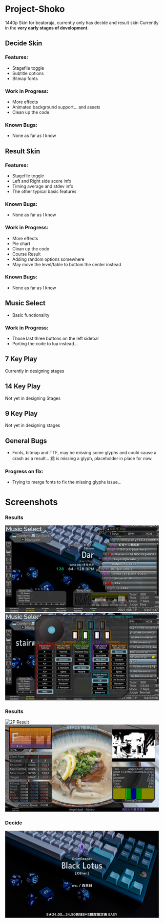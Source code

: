 # Project-Shoko
1440p Skin for beatoraja, currently only has decide and result skin
Currently in the **very early stages of development**.

## Decide Skin
### Features:
* Stagefile toggle
* Subtitle options
* Bitmap fonts

### Work in Progress:
* More effects
* Animated background support... and assets
* Clean up the code

### Known Bugs:
* None as far as I know

## Result Skin
### Features:
* Stagefile toggle
* Left and Right side score info
* Timing average and stdev info
* The other typical basic features

### Known Bugs:
* None as far as I know

### Work in Progress:
* More effects
* Pie chart
* Clean up the code
* Course Result
* Adding random options somewhere
* May move the level/table to bottom the center instead

### Known Bugs:
* None as far as I know

## Music Select 
* Basic functionality

### Work in Progress:
* Those last three buttons on the left sidebar
* Porting the code to lua instead...

## 7 Key Play
Currently in designing stages

## 14 Key Play
Not yet in designing Stages

## 9 Key Play
Not yet in designing stages

## General Bugs
* Fonts, bitmap and TTF, may be missing some glyphs and could cause a crash as a result... 黯 is missing a glyph, placeholder in place for now.

### Progress on fix:
* Trying to merge fonts to fix the missing glyphs issue...

# Screenshots
### Results
![Music Select](/screenshots/MusicSelect.png?raw=true)
![Music Select Option](/screenshots/MusicSelectOption.png?raw=true)
### Results
![2P Result](/screenshots/Result2P.png?raw=true)
![1P Result](/screenshots/Result1P.png?raw=true)
### Decide
![Decide](/screenshots/Decide.png?raw=true)
